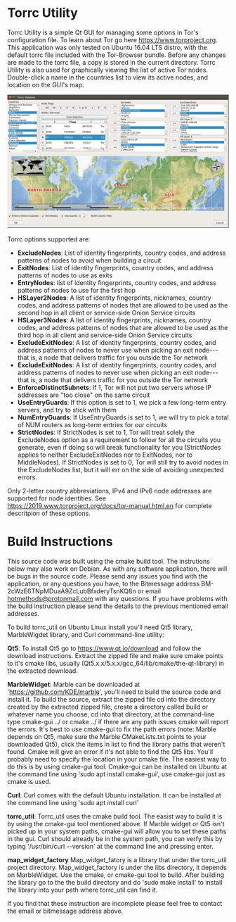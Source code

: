 # Torrc Utility
Torrc Utility is a simple Qt GUI for managing some options in Tor's configuration file. To learn about Tor go here https://www.torproject.org. This application was only tested on Ubuntu 16.04 LTS distro, with the default torrc file included with the Tor-Browser bundle. Before any changes are made to the torrc file, a copy is stored in the current directory. Torrc Utility is also used for graphically viewing the list of active Tor nodes. Double-click a name in the countries list to view its active nodes, and location on the GUI's map.


![Alt text](./resources/torrc_utility_gui.png?raw=true "Torrc Utility")


Torrc options supported are:

<ul>
  <li><b>ExcludeNodes</b>: List of identity fingerprints, country codes, and address patterns of nodes to avoid when building a circuit</li>
  <li><b>ExitNodes</b>: List of identity fingerprints, country codes, and address patterns of nodes to use as exits</li>
  <li><b>EntryNodes</b>: list of identity fingerprints, country codes, and address patterns of nodes to use for the first hop  </li>
 
 <li><b> HSLayer2Nodes</b>: A list of identity fingerprints, nicknames, country codes, and address patterns of nodes that are allowed to be used as the second hop in all client or service-side Onion Service circuits</li>

 <li><b> HSLayer3Nodes</b>: A list of identity fingerprints, nicknames, country codes, and address patterns of nodes that are allowed to be used as the third hop in all client and service-side Onion Service circuits</li>

<li><b>  ExcludeExitNodes</b>: A list of identity fingerprints, country codes, and address patterns of nodes to never use when picking an exit node---that is, a node that delivers traffic for you outside the Tor network</li>

<li><b>  ExcludeExitNodes</b>: A list of identity fingerprints, country codes, and address patterns of nodes to never use when picking an exit node---that is, a node that delivers traffic for you outside the Tor network</li>
 <li><b>EnforceDistinctSubnets</b>: If 1, Tor will not put two servers whose IP addresses are "too close" on the same circuit</li>

 <li><b>UseEntryGuards</b>: If this option is set to 1, we pick a few long-term entry servers, and try to stick with them</li>

 <li><b>NumEntryGuards</b>: If UseEntryGuards is set to 1, we will try to pick a total of NUM routers as long-term entries for our circuits</li>

 <li><b>StrictNodes</b>: If StrictNodes is set to 1, Tor will treat solely the ExcludeNodes option as a requirement to follow for all the circuits you generate, even if doing so will break functionality for you (StrictNodes applies to neither ExcludeExitNodes nor to ExitNodes, nor to MiddleNodes). If StrictNodes is set to 0, Tor will still try to avoid nodes in the ExcludeNodes list, but it will err on the side of avoiding unexpected errors. </li>

</ul>


Only 2-letter country abbreviations, IPv4 and IPv6 node addresses are supported for node identities. See https://2019.www.torproject.org/docs/tor-manual.html.en for complete descritpion of these options.


# Build Instructions
This source code was built using the cmake build tool. The instrutions below may also work on Debian. As with any software application, there will be bugs in the source code. Please send any issues you find with the application, or any questions you have, to the Bitmessage address BM-2cWzE6TNpMDuaA9ZcLubBfxderyTsnKQ8n or email hotmethods@protonmail.com with any questions. If you have problems with the build instruction please send the details to the previous mentioned email addresses.

To build torrc_util on Ubuntu Linux install you'll need Qt5 library, MarbleWigdet library, and Curl commmand-line utility:

<b>Qt5</b>: To install Qt5 go to https://www.qt.io/download and follow the download instructions. Extract the zipped file and make sure cmake points to it's cmake libs,  usually (Qt5.x.x/5.x.x/gcc_64/lib/cmake/the-qt-library) in the extracted download.

<b>MarbleWidget</b>: Marble can be downloaded at 'https://github.com/KDE/marble', you'll need to build the source code and install it. To build the source, extract the zipped file cd into the directory created by the extracted zipped file, create a directory called build or whatever name you choose, cd into that directory, at the command-line type cmake-gui ../ or cmake ../ if there are any path issues cmake will report the errors. It's best to use cmake-gui to fix the path errors (note: Marble depends on Qt5, make sure the Marble CMakeLists.txt points to your downloaded Qt5), click the items in list to find the library paths that weren't found.  Cmake will give an error if it's not able to find the Qt5 libs. You'll probably need to specify the location in your cmake file. The easiest way to do this is by using cmake-gui tool. Cmake-gui can be installed on Ubuntu at the command line using 'sudo apt install cmake-gui', use cmake-gui just as cmake is used.  

<b>Curl</b>: Curl comes with the default Ubuntu installation. It can be installed at the command line using 'sudo apt install curl'


<b>torrc_util</b>: Torrc_util uses the cmake build tool. The easist way to build it is by using the cmake-gui tool mentioned above. If Marble widget or Qt5 isn't picked up in your system paths, cmake-gui will allow you to set these paths in the gui. Curl should already be in the system path, you can verfy this by typing '/usr/bin/curl --version' at the command line and pressing enter.

<b>map_widget_factory</b> Map_widget_fatory is a library that under the torrc_util project directory. Map_widget_factory is under the libs directory, it depends on MarbleWidget. Use the cmake, or cmake-gui tool to build. After building the library go to the the build directory and do 'sudo make install' to install the library into your path where torrc_util can find it.  


If you find that these instruction are incomplete please feel free to contact the email or bitmessage address above.









